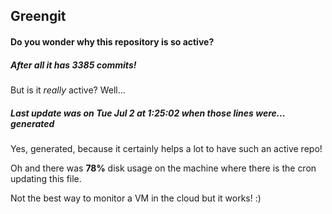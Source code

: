 ## Greengit

#### Do you wonder why this repository is so active?

##### After all it has 3385 commits!

But is it *really* active? Well...

##### Last update was on Tue Jul 2 at 1:25:02 when those lines were... generated

Yes, generated, because it certainly helps a lot to have such an active repo!

Oh and there was **78%** disk usage on the machine
where there is the cron updating this file.

Not the best way to monitor a VM in the cloud but it works! :)
